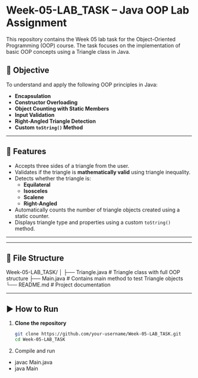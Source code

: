 # Week-05-LAB_TASK – Java OOP Lab Assignment

This repository contains the Week 05 lab task for the Object-Oriented Programming (OOP) course. The task focuses on the implementation of basic OOP concepts using a Triangle class in Java.

## 📌 Objective

To understand and apply the following OOP principles in Java:

- **Encapsulation**
- **Constructor Overloading**
- **Object Counting with Static Members**
- **Input Validation**
- **Right-Angled Triangle Detection**
- **Custom `toString()` Method**

---

## 🔧 Features

- Accepts three sides of a triangle from the user.
- Validates if the triangle is **mathematically valid** using triangle inequality.
- Detects whether the triangle is:
  - **Equilateral**
  - **Isosceles**
  - **Scalene**
  - **Right-Angled**
- Automatically counts the number of triangle objects created using a static counter.
- Displays triangle type and properties using a custom `toString()` method.

---

---

## 📁 File Structure

Week-05-LAB_TASK/
│
├── Triangle.java # Triangle class with full OOP structure
├── Main.java # Contains main method to test Triangle objects
└── README.md # Project documentation

---

## ▶️ How to Run

1. **Clone the repository**
   ```bash
   git clone https://github.com/your-username/Week-05-LAB_TASK.git
   cd Week-05-LAB_TASK

2. Compile and run
* javac Main.java
* java Main
